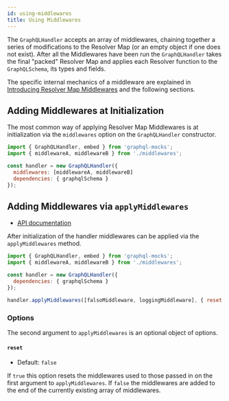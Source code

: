 ```yaml
---
id: using-middlewares
title: Using Middlewares
---
```


The `GraphQLHandler` accepts an array of middlewares, chaining together a series of modifications to the Resolver Map (or an empty object if one does not exist). After all the Middlewares have been run the `GraphQLHandler` takes the final "packed" Resolver Map and applies each Resolver function to the `GraphQLSchema`, its types and fields.

The specific internal mechanics of a middleware are explained in [Introducing Resolver Map Middlewares](/docs/resolver-map/introducing-middlewares) and the following sections.

## Adding Middlewares at Initialization

The most common way of applying Resolver Map Middlewares is at initialization via the `middlewares` option on the `GraphQLHandler` constructor.

```js
import { GraphQLHandler, embed } from 'graphql-mocks';
import { middlewareA, middlewareB } from './middlewares';

const handler = new GraphQLHandler({
  middlewares: [middlewareA, middlewareB]
  dependencies: { graphqlSchema }
});
```

## Adding Middlewares via `applyMiddlewares`
* [API documentation](pathname:///api/graphql-mocks/classes/GraphQLHandler.html#applyMiddlewares)

After initialization of the handler middlewares can be applied via the `applyMiddlewares` method.

```js
import { GraphQLHandler, embed } from 'graphql-mocks';
import { middlewareA, middlewareB } from './middlewares';

const handler = new GraphQLHandler({
  dependencies: { graphqlSchema }
});

handler.applyMiddlewares([falsoMiddleware, loggingMiddleware], { reset: false });
```

### Options
The second argument to `applyMiddlewares` is an optional object of options.

#### `reset`
* Default: `false`

If `true` this option resets the middlewares used to those passed in on the first argument to `applyMiddlewares`. If `false` the middlewares are added to the end of the currently existing array of middlewares.
